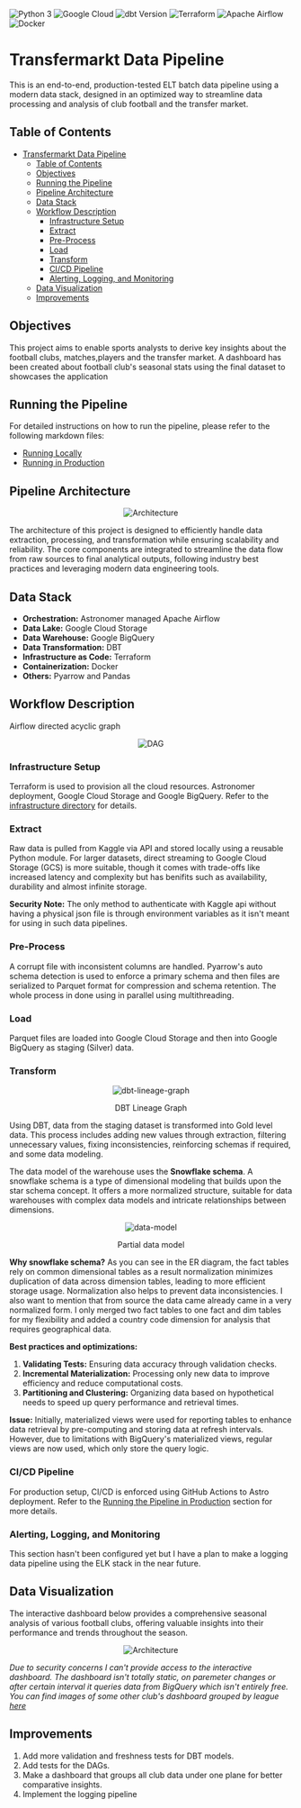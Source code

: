 ![Python 3](https://img.shields.io/badge/Python-3.11.2-green?style=flat&logo=python&logoColor=white)
![Google Cloud](https://img.shields.io/badge/Google_Cloud-3772FF?style=flat&logo=googlecloud&logoColor=white&labelColor=3772FF)
![dbt Version](https://img.shields.io/static/v1?logo=dbt&label=dbt-version&message=1.8.3&color=orange)
![Terraform](https://img.shields.io/badge/Terraform-1.8.5-black?style=flat&logo=terraform&logoColor=white&labelColor=573EDA)
![Apache Airflow](https://img.shields.io/badge/Apache_Airflow-2.9.2-black?style=flat&logo=apacheairflow&logoColor=white)
![Docker](https://img.shields.io/badge/Docker-blue?style=flat&logo=docker&logoColor=white)

# Transfermarkt Data Pipeline
This is an end-to-end, production-tested ELT batch data pipeline using a modern data stack, designed in an optimized way to streamline data processing and analysis of club football and the transfer market.

## Table of Contents
- [Transfermarkt Data Pipeline](#transfermarkt-data-pipeline)
  - [Table of Contents](#table-of-contents)
  - [Objectives](#objectives)
  - [Running the Pipeline](#running-the-pipeline)
  - [Pipeline Architecture](#pipeline-architecture)
  - [Data Stack](#data-stack)
  - [Workflow Description](#workflow-description)
    - [Infrastructure Setup](#infrastructure-setup)
    - [Extract](#extract)
    - [Pre-Process](#pre-process)
    - [Load](#load)
    - [Transform](#transform)
    - [CI/CD Pipeline](#cicd-pipeline)
    - [Alerting, Logging, and Monitoring](#alerting-logging-and-monitoring)
  - [Data Visualization](#data-visualization)
  - [Improvements](#improvements)

## Objectives

This project aims to enable sports analysts to derive key insights about the football clubs, matches,players and the transfer market. A dashboard has been created about football club's seasonal stats using the final dataset to showcases the application

## Running the Pipeline

For detailed instructions on how to run the pipeline, please refer to the following markdown files:

- [Running Locally](./docs/running_locally.md)
- [Running in Production](./docs/running_in_astro.md)

## Pipeline Architecture
<div style="text-align: center;">
  <img src="./assets/architecture/architecture.jpg" alt="Architecture">
</div>

The architecture of this project is designed to efficiently handle data extraction, processing, and transformation while ensuring scalability and reliability. The core components are integrated to streamline the data flow from raw sources to final analytical outputs, following industry best practices and leveraging modern data engineering tools.

## Data Stack

- **Orchestration:** Astronomer managed Apache Airflow
- **Data Lake:** Google Cloud Storage
- **Data Warehouse:** Google BigQuery
- **Data Transformation:** DBT
- **Infrastructure as Code:** Terraform
- **Containerization:** Docker
- **Others:** Pyarrow and Pandas

## Workflow Description
Airflow directed acyclic graph
<div style="text-align: center;">
  <img src="./assets/airflow/dag.jpg" alt="DAG">
</div>

### Infrastructure Setup

Terraform is used to provision all the cloud resources. Astronomer deployment, Google Cloud Storage and Google BigQuery. Refer to the [infrastructure directory](./infrastructure) for details.

### Extract

Raw data is pulled from Kaggle via API and stored locally using a reusable Python module. For larger datasets, direct streaming to Google Cloud Storage (GCS) is more suitable, though it comes with trade-offs like increased latency and complexity but has benifits such as availability, durability and almost infinite storage.

**Security Note:** The only method to authenticate with Kaggle api without having a physical json file is through environment variables as it isn't meant for using in such data pipelines.

### Pre-Process

A corrupt file with inconsistent columns are handled. Pyarrow's auto schema detection is used to enforce a primary schema and then files are serialized to Parquet format for compression and schema retention. The whole process in done using in parallel using multithreading.

### Load

Parquet files are loaded into Google Cloud Storage and then into Google BigQuery as staging (Silver) data.

### Transform

<div style="text-align: center;">
  <img src="./assets/visualization/dbt_lineage_graph.png" alt="dbt-lineage-graph">
  <p>DBT Lineage Graph</p>
</div>

Using DBT, data from the staging dataset is transformed into Gold level data. This process includes adding new values through extraction, filtering unnecessary values, fixing inconsistencies, reinforcing schemas if required, and some data modeling.

The data model of the warehouse uses the **Snowflake schema**. A snowflake schema is a type of dimensional modeling that builds upon the star schema concept. It offers a more normalized structure, suitable for data warehouses with complex data models and intricate relationships between dimensions.

<div style="text-align: center;">
  <img src="./assets/data model/partial_data_model.jpg" alt="data-model">
  <p>Partial data model</p>
</div>

**Why snowflake schema?**
As you can see in the ER diagram, the fact tables rely on common dimensional tables as a result normalization minimizes duplication of data across dimension tables, leading to more efficient storage usage. Normalization also helps to prevent data inconsistencies. I also want to mention that from source the data came already came in a very normalized form. I only merged two fact tables to one fact and dim tables for my flexibility and added a country code dimension for analysis that requires geographical data. 

**Best practices and optimizations:**

1. **Validating Tests:** Ensuring data accuracy through validation checks.
2. **Incremental Materialization:** Processing only new data to improve efficiency and reduce computational costs.
3. **Partitioning and Clustering:** Organizing data based on hypothetical needs to speed up query performance and retrieval times.

**Issue:** Initially, materialized views were used for reporting tables to enhance data retrieval by pre-computing and storing data at refresh intervals. However, due to limitations with BigQuery's materialized views, regular views are now used, which only store the query logic.

### CI/CD Pipeline

For production setup, CI/CD is enforced using GitHub Actions to Astro deployment. Refer to the [Running the Pipeline in Production](./docs/running_in_astro.md) section for more details.

### Alerting, Logging, and Monitoring

This section hasn't been configured yet but I have a plan to make a logging data pipeline using the ELK stack in the near future.

## Data Visualization
The interactive dashboard below provides a comprehensive seasonal analysis of various football clubs, offering valuable insights into their performance and trends throughout the season.
<div style="text-align: center;">
  <img src="./assets/visualization/Celtic_2023.png" alt="Architecture">
</div>

*Due to security concerns I can't provide access to the interactive dashboard. The dashboard isn't totally static, on paremeter changes or after certain interval it queries data from BigQuery which isn't entirely free. You can find images of some other club's dashboard grouped by league [here](./assets/visualization/)*

## Improvements

1. Add more validation and freshness tests for DBT models.
2. Add tests for the DAGs.
3. Make a dashboard that groups all club data under one plane for better comparative insights.
4. Implement the logging pipeline
